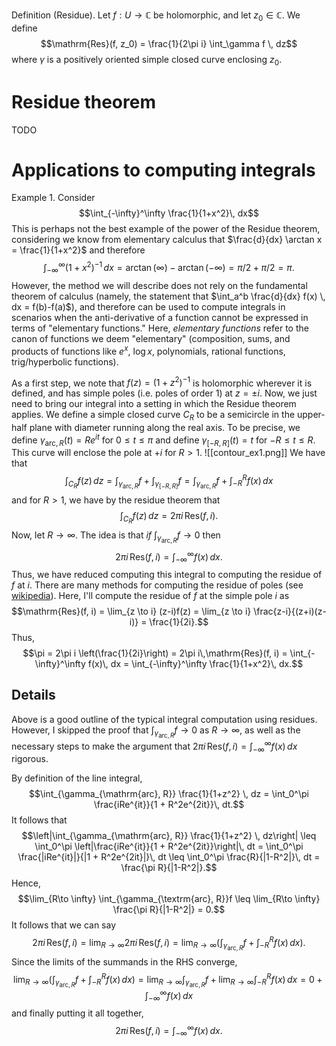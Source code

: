 Definition (Residue). Let $f: U \to \mathbb C$ be holomorphic, and let $z_0 \in \mathbb C$. We define $$\mathrm{Res}(f, z_0) = \frac{1}{2\pi i} \int_\gamma f \, dz$$ where $\gamma$ is a positively oriented simple closed curve enclosing $z_0$.

# Residue theorem
TODO
# Applications to computing integrals
Example 1. Consider $$\int_{-\infty}^\infty \frac{1}{1+x^2}\, dx$$ This is perhaps not the best example of the power of the Residue theorem, considering we know from elementary calculus that $\frac{d}{dx} \arctan x = \frac{1}{1+x^2}$ and therefore $$\int_{-\infty}^{\infty} (1+x^2)^{-1}\, dx = \arctan(\infty) - \arctan(-\infty) = \pi/2 + \pi/2 = \pi.$$ However, the method we will describe does not rely on the fundamental theorem of calculus (namely, the statement that $\int_a^b \frac{d}{dx} f(x) \, dx = f(b)-f(a)$), and therefore can be used to compute integrals in scenarios when the anti-derivative of a function cannot be expressed in terms of "elementary functions." Here, *elementary functions* refer to the canon of functions we deem "elementary" (composition, sums, and products of functions like $e^x$, $\log x$, polynomials, rational functions, trig/hyperbolic functions).

As a first step, we note that $f(z) = (1 + z^2)^{-1}$ is holomorphic wherever it is defined, and has simple poles (i.e. poles of order 1) at $z = \pm i$. Now, we just need to bring our integral into a setting in which the Residue theorem applies. We define a simple closed curve $C_R$ to be a semicircle in the upper-half plane with diameter running along the real axis. To be precise, we define $\gamma_{\text{arc}, R}(t) = Re^{it}$ for $0 \leq t \leq \pi$ and define $\gamma_{[-R,R]}(t) = t$ for $-R \leq t \leq R$. This curve will enclose the pole at $+i$ for $R > 1$.
![[contour_ex1.png]]
We have that $$\int_{C_R} f(z) \,dz = \int_{\gamma_{\text{arc}, R}} f + \int_{\gamma_{[-R,R]}} f = \int_{\gamma_{\text{arc}, R}} f + \int_{-R}^R f(x) \, dx$$ and for $R > 1$, we have by the residue theorem that $$\int_{C_R} f(z) \, dz = 2\pi i\,\mathrm{Res}(f, i).$$ Now, let $R \to \infty$. The idea is that *if* $\int_{\gamma_{\text{arc}, R}} f \to 0$ then $$2\pi i\,\mathrm{Res}(f, i) = \int_{-\infty}^\infty f(x)\, dx.$$ Thus, we have reduced computing this integral to computing the residue of $f$ at $i$. There are many methods for computing the residue of poles (see [wikipedia](https://en.wikipedia.org/wiki/Residue_theorem)). Here, I'll compute the residue of $f$ at the simple pole $i$ as $$\mathrm{Res}(f, i) = \lim_{z \to i} (z-i)f(z) = \lim_{z \to i} \frac{z-i}{(z+i)(z-i)} = \frac{1}{2i}.$$ Thus, $$\pi = 2\pi i \left(\frac{1}{2i}\right) = 2\pi i\,\mathrm{Res}(f, i) = \int_{-\infty}^\infty f(x)\, dx = \int_{-\infty}^\infty \frac{1}{1+x^2}\, dx.$$
## Details
Above is a good outline of the typical integral computation using residues. However, I skipped the proof that $\int_{\gamma_{\mathrm{arc}, R}} f \to 0$ as $R \to \infty$, as well as the necessary steps to make the argument that $2\pi i\, \mathrm{Res}(f, i) = \int_{-\infty}^\infty f(x)\, dx$ rigorous.

By definition of the line integral,
$$\int_{\gamma_{\mathrm{arc}, R}} \frac{1}{1+z^2} \, dz = \int_0^\pi \frac{iRe^{it}}{1 + R^2e^{2it}}\, dt.$$
It follows that $$\left|\int_{\gamma_{\mathrm{arc}, R}} \frac{1}{1+z^2} \, dz\right| \leq \int_0^\pi \left|\frac{iRe^{it}}{1 + R^2e^{2it}}\right|\, dt = \int_0^\pi \frac{|iRe^{it}|}{|1 + R^2e^{2it}|}\, dt \leq \int_0^\pi \frac{R}{|1-R^2|}\, dt = \frac{\pi R}{|1-R^2|}.$$ Hence, $$\lim_{R\to \infty} \int_{\gamma_{\textrm{arc}, R}}f \leq \lim_{R\to \infty} \frac{\pi R}{|1-R^2|} = 0.$$ It follows that we can say $$2\pi i\,\mathrm{Res}(f, i) = \lim_{R\to \infty}2\pi i\,\mathrm{Res}(f, i) = \lim_{R\to \infty} 
\left(\int_{\gamma_{\text{arc}, R}} f + \int_{-R}^R f(x) \, dx\right).$$ Since the limits of the summands in the RHS converge, $$\lim_{R\to \infty} 
\left(\int_{\gamma_{\text{arc}, R}} f + \int_{-R}^R f(x) \, dx\right) = \lim_{R\to \infty}\int_{\gamma_{\text{arc}, R}} f + \lim_{R\to \infty}\int_{-R}^R f(x) \, dx = 0 + \int_{-\infty}^\infty f(x)\, dx$$ and finally putting it all together, $$2\pi i\,\mathrm{Res}(f, i) = \int_{-\infty}^\infty f(x)\, dx.$$
